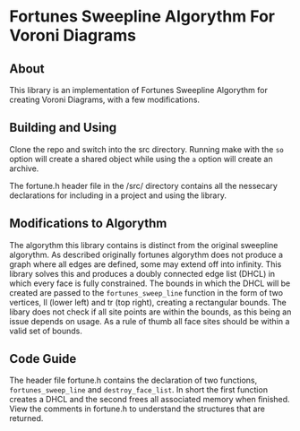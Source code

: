 
# Fortunes Sweepline Algorythm For Voroni Diagrams #

## About ##

This library is an implementation of Fortunes Sweepline Algorythm for creating Voroni Diagrams, with a few modifications.

## Building and Using ##

Clone the repo and switch into the src directory. Running make with the `so` option will create a shared object while using the `a` option will create an archive. 

The fortune.h header file in the /src/ directory contains all the nessecary declarations for including in a project and using the library.

## Modifications to Algorythm ##

The algorythm this library contains is distinct from the original sweepline algorythm. As described originally fortunes algorythm does not produce a graph where all edges are defined, some may extend off into infinity. This library solves this and produces a doubly connected edge list (DHCL) in which every face is fully constrained. The bounds in which the DHCL will be created are passed to the `fortunes_sweep_line` function in the form of two vertices, ll (lower left) and tr (top right), creating a rectangular bounds. The libary does not check if all site points are within the bounds, as this being an issue depends on usage. As a rule of thumb all face sites should be within a valid set of bounds. 

## Code Guide ##

The header file fortune.h contains the declaration of two functions, `fortunes_sweep_line` and `destroy_face_list`. In short the first function creates a DHCL and the second frees all associated memory when finished. View the comments in fortune.h to understand the structures that are returned. 